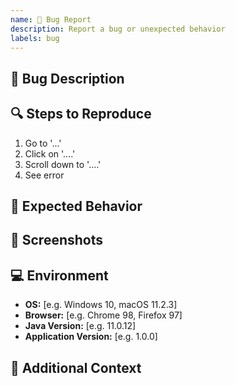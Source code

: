 ```yaml
---
name: 🐛 Bug Report
description: Report a bug or unexpected behavior
labels: bug
---
```


## 🐞 Bug Description
<!-- A clear and concise description of what the bug is. -->

## 🔍 Steps to Reproduce
1. Go to '...'
2. Click on '....'
3. Scroll down to '....'
4. See error

## 🎯 Expected Behavior
<!-- A clear and concise description of what you expected to happen. -->

## 📱 Screenshots
<!-- If applicable, add screenshots to help explain your problem. -->

## 💻 Environment
- **OS:** [e.g. Windows 10, macOS 11.2.3]
- **Browser:** [e.g. Chrome 98, Firefox 97]
- **Java Version:** [e.g. 11.0.12]
- **Application Version:** [e.g. 1.0.0]

## 📝 Additional Context
<!-- Add any other context about the problem here. -->
